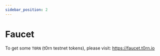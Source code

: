 ```yaml
---
sidebar_position: 2
---
```


# Faucet

To get some `T0RN` (t0rn testnet tokens), please visit: https://faucet.t0rn.io
